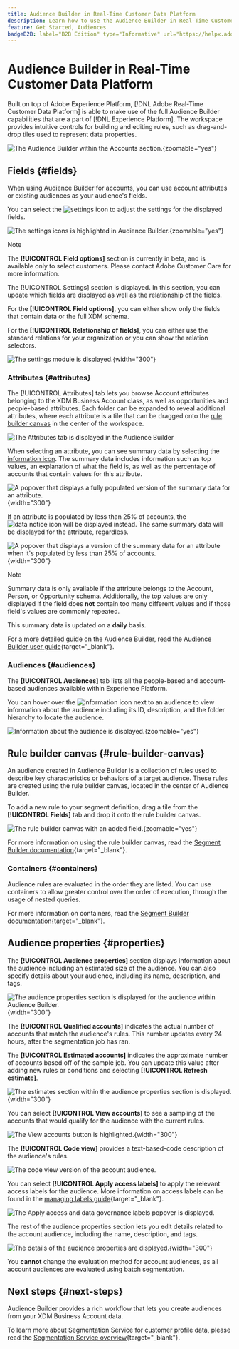```yaml
---
title: Audience Builder in Real-Time Customer Data Platform
description: Learn how to use the Audience Builder in Real-Time Customer Data Platform to create audiences.
feature: Get Started, Audiences
badgeB2B: label="B2B Edition" type="Informative" url="https://helpx.adobe.com/legal/product-descriptions/real-time-customer-data-platform-b2b-edition-prime-and-ultimate-packages.html newtab=true"
---
```


# Audience Builder in Real-Time Customer Data Platform

Built on top of Adobe Experience Platform, [!DNL Adobe Real-Time Customer Data Platform] is able to make use of the full Audience Builder capabilities that are a part of [!DNL Experience Platform]. The workspace provides intuitive controls for building and editing rules, such as drag-and-drop tiles used to represent data properties. 

![The Audience Builder within the Accounts section.](../assets/segmentation/audience-builder/audience-builder.png){zoomable="yes"}

## Fields {#fields}

When using Audience Builder for accounts, you can use account attributes or existing audiences as your audience's fields.

You can select the ![settings icon](../../images/icons/settings.png) to adjust the settings for the displayed fields.

![The settings icons is highlighted in Audience Builder.](../assets/segmentation/audience-builder/select-settings.png){zoomable="yes"}

>[!NOTE]
>
>The **[!UICONTROL Field options]** section is currently in beta, and is available only to select customers. Please contact Adobe Customer Care for more information.

The [!UICONTROL Settings] section is displayed. In this section, you can update which fields are displayed as well as the relationship of the fields.

For the **[!UICONTROL Field options]**, you can either show only the fields that contain data or the full XDM schema.

For the **[!UICONTROL Relationship of fields]**, you can either use the standard relations for your organization or you can show the relation selectors.

![The settings module is displayed.](../assets/segmentation/audience-builder/settings.png){width="300"}

### Attributes {#attributes}

The [!UICONTROL Attributes] tab lets you browse Account attributes belonging to the XDM Business Account class, as well as opportunities and people-based attributes. Each folder can be expanded to reveal additional attributes, where each attribute is a tile that can be dragged onto the [rule builder canvas](#rule-builder-canvas) in the center of the workspace.

![The Attributes tab is displayed in the Audience Builder](../assets/segmentation/audience-builder/attributes.png)

When selecting an attribute, you can see summary data by selecting the [information icon](../../images/icons/info.png). The summary data includes information such as top values, an explanation of what the field is, as well as the percentage of accounts that contain values for this attribute.

![A popover that displays a fully populated version of the summary data for an attribute.](../assets/segmentation/audience-builder/full-summary-data.png){width="300"}

If an attribute is populated by less than 25% of accounts, the ![data notice icon](../../images/icons/data-notice.png) will be displayed instead. The same summary data will be displayed for the attribute, regardless.

![A popover that displays a version of the summary data for an attribute when it's populated by less than 25% of accounts.](../assets/segmentation/audience-builder/empty-summary-data.png){width="300"}

>[!NOTE]
>
>Summary data is only available if the attribute belongs to the Account, Person, or Opportunity schema. Additionally, the top values are only displayed if the field does **not** contain too many different values and if those field's values are commonly repeated.
>
>This summary data is updated on a **daily** basis.

For a more detailed guide on the Audience Builder, read the [Audience Builder user guide](../../segmentation/ui/segment-builder.md){target="_blank"}.

### Audiences {#audiences}

The **[!UICONTROL Audiences]** tab lists all the people-based and account-based audiences available within Experience Platform.

You can hover over the ![information icon](../../images/icons/info.png) next to an audience to view information about the audience including its ID, description, and the folder hierarchy to locate the audience.

![Information about the audience is displayed.](../assets/segmentation/audience-builder/audience-information.png){zoomable="yes"}

## Rule builder canvas {#rule-builder-canvas}

An audience created in Audience Builder is a collection of rules used to describe key characteristics or behaviors of a target audience. These rules are created using the rule builder canvas, located in the center of Audience Builder.

To add a new rule to your segment definition, drag a tile from the **[!UICONTROL Fields]** tab and drop it onto the rule builder canvas. 

![The rule builder canvas with an added field.](../assets/segmentation/audience-builder/added-field.png){zoomable="yes"}

For more information on using the rule builder canvas, read the [Segment Builder documentation](../../segmentation/ui/segment-builder.md#rule-builder-canvas){target="_blank"}.

### Containers {#containers}

Audience rules are evaluated in the order they are listed. You can use containers to allow greater control over the order of execution, through the usage of nested queries.

For more information on containers, read the [Segment Builder documentation](../../segmentation/ui/segment-builder.md#containers){target="_blank"}.

## Audience properties {#properties}

The **[!UICONTROL Audience properties]** section displays information about the audience including an estimated size of the audience. You can also specify details about your audience, including its name, description, and tags.

![The audience properties section is displayed for the audience within Audience Builder.](../assets/segmentation/audience-builder/audience-properties.png){width="300"}

The **[!UICONTROL Qualified accounts]** indicates the actual number of accounts that match the audience's rules. This number updates every 24 hours, after the segmentation job has ran.

The **[!UICONTROL Estimated accounts]** indicates the approximate number of accounts based off of the sample job. You can update this value after adding new rules or conditions and selecting **[!UICONTROL Refresh estimate]**.

![The estimates section within the audience properties section is displayed.](../assets/segmentation/audience-builder/account-estimates.png){width="300"}

You can select **[!UICONTROL View accounts]** to see a sampling of the accounts that would qualify for the audience with the current rules.

![The View accounts button is highlighted.](../assets/segmentation/audience-builder/view-accounts.png){width="300"}

The **[!UICONTROL Code view]** provides a text-based-code description of the audience's rules.

![The code view version of the account audience.](../assets/segmentation/audience-builder/code-view.png)

You can select **[!UICONTROL Apply access labels]** to apply the relevant access labels for the audience. More information on access labels can be found in the [managing labels guide](../../access-control/abac/ui/labels.md){target="_blank"}.

![The Apply access and data governance labels popover is displayed.](../assets/segmentation/audience-builder/apply-access-labels.png)

The rest of the audience properties section lets you edit details related to the account audience, including the name, description, and tags.

![The details of the audience properties are displayed.](../assets/segmentation/audience-builder/audience-details.png){width="300"}

You **cannot** change the evaluation method for account audiences, as all account audiences are evaluated using batch segmentation.

## Next steps {#next-steps}

Audience Builder provides a rich workflow that lets you create audiences from your XDM Business Account data.

To learn more about Segmentation Service for customer profile data, please read the [Segmentation Service overview](../../segmentation/home.md){target="_blank"}.
